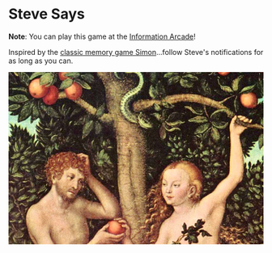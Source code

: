 # Steve Says

**Note**: You can play this game at the [Information Arcade](https://informationarcade.com/)!

Inspired by the [classic memory game Simon](https://americanhistory.si.edu/collections/search/object/nmah_1302005)...follow Steve's notifications for as long as you can.

![Garden of Eden](Images/Tree-of-Knowledge-Good-Evil.jpeg)
